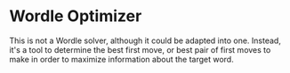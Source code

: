 # Wordle Optimizer

This is not a Wordle solver, although it could be adapted into one. Instead, it's a tool to determine the best first move, or best pair of first moves to make in order to maximize information about the target word.


